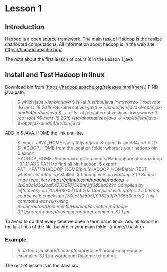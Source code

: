 # Lesson 1

## Introduction

Hadoop is a open source framework. The main task of Hadoop is the realize distributed computations. All information about hadoop is in the web site https://hadoop.apache.org/

The note about the first lesson of cours is in the Lesson_1.java

## Install and Test Hadoop in linux

Download bin from  [https://hadoop.apache.org/releases.html](here.)
FIND java path:
  >$ which java
  > _/usr/bin/java_
  >$ ls -al /usr/bin/java
  > _lrwxrwxrwx 1 root root 46 mars  18  2018 /etc/alternatives/java -> /usr/lib/jvm/java-8-openjdk-amd64/jre/bin/java_
  >$ ls -al ls -al /etc/alternatives/java
  > _lrwxrwxrwx 1 root root 46 mars  18  2018 /etc/alternatives/java -> /usr/lib/jvm/java-8-openjdk-amd64/jre/bin/java_

ADD in $JAVA_HOME the link until jre.
  >$ export JAVA_HOME=/usr/lib/jvm/java-8-openjdk-amd64/jre/
ADD $HADOOP_HOME from the location folder where is your hadoop bin.
  >$ export HADOOP_HOME=/home/aaron/Documents/HadoopFormation/hadoop-3.1.1/
ADD PATH to find all bin hadoop.
  >$ export PATH=$PATH:$HADOOP_HOME/bin:$HADOOP_HOME/sbin
TEST whether haddop is installed.
  >$ hadoop version
  >  _Hadoop 3.1.1_
  >  _Source code repository https://github.com/apache/hadoop -r 2b9a8c1d3a2caf1e733d57f346af3ff0d5ba529c_
  >  _Compiled by leftnoteasy on 2018-08-02T04:26Z_
  >  _Compiled with protoc 2.5.0_
  >  _From source with checksum f76ac55e5b5ff0382a9f7df36a3ca5a0_
  >  _This command was run using /home/aaron/Documents/HadoopFormation/hadoop-3.1.1/share/hadoop/common/hadoop-common-3.1.1.jar_

To avoid to do that every time we open a terminal in linux. Add all export in the last lines of the file .bashrc in your main folder (/home/<user>/.bashrc)

### Example
  >$ hadoop jar share/hadoop/mapreduce/hadoop-mapreduce-examples-3.1.1.jar wordcount Readme.txt output

The rest of lesson is in the Java src. 
